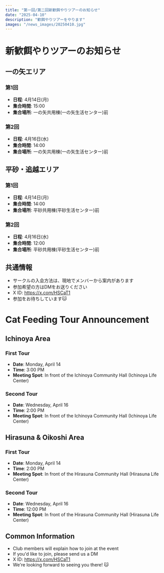 ```yaml
---
title: "第一回/第二回新歓餌やりツアーのお知らせ"
date: "2025-04-10"
description: "歓餌やりツアーをやります"
images: "/news_images/20250410.jpg"
---
```


# 新歓餌やりツアーのお知らせ

## 一の矢エリア

### 第1回
- **日程**: 4月14日(月)
- **集合時間**: 15:00
- **集合場所**: 一の矢共用棟(一の矢生活センター)前

### 第2回
- **日程**: 4月16日(水)
- **集合時間**: 14:00
- **集合場所**: 一の矢共用棟(一の矢生活センター)前

## 平砂・追越エリア

### 第1回
- **日程**: 4月14日(月)
- **集合時間**: 14:00
- **集合場所**: 平砂共用棟(平砂生活センター)前

### 第2回
- **日程**: 4月16日(水)
- **集合時間**: 12:00
- **集合場所**: 平砂共用棟(平砂生活センター)前

## 共通情報
- サークルの入会方法は、現地でメンバーから案内があります
- 参加希望の方はDMをお送りください
- X ID: https://x.com/HSCaT1
- 参加をお待ちしています🐱

# Cat Feeding Tour Announcement

## Ichinoya Area

### First Tour
- **Date**: Monday, April 14
- **Time**: 3:00 PM
- **Meeting Spot**: In front of the Ichinoya Community Hall (Ichinoya Life Center)

### Second Tour
- **Date**: Wednesday, April 16
- **Time**: 2:00 PM
- **Meeting Spot**: In front of the Ichinoya Community Hall (Ichinoya Life Center)

## Hirasuna & Oikoshi Area

### First Tour
- **Date**: Monday, April 14
- **Time**: 2:00 PM
- **Meeting Spot**: In front of the Hirasuna Community Hall (Hirasuna Life Center)

### Second Tour
- **Date**: Wednesday, April 16
- **Time**: 12:00 PM
- **Meeting Spot**: In front of the Hirasuna Community Hall (Hirasuna Life Center)

## Common Information
- Club members will explain how to join at the event
- If you'd like to join, please send us a DM
- X ID: https://x.com/HSCaT1
- We're looking forward to seeing you there! 🐱